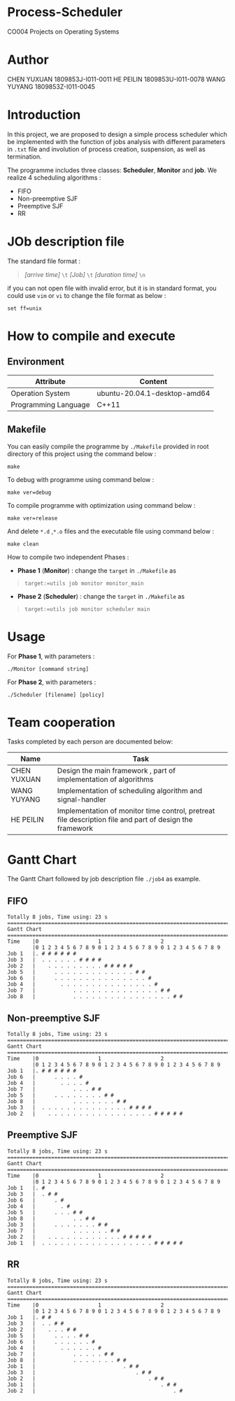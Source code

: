 # Process-Scheduler
CO004 Projects on Operating Systems
# Author
CHEN YUXUAN 1809853J-I011-0011 
HE PEILIN 1809853U-I011-0078
WANG YUYANG 1809853Z-I011-0045
# Introduction 
In this project, we are proposed to design a simple process scheduler which be implemented with the function of
jobs analysis with different parameters in `.txt` file and involution of process creation, suspension, as well as termination. 

The programme includes three classes: **Scheduler**, **Monitor** and **job**.
We realize 4 scheduling algorithms :
- FIFO
- Non-preemptive SJF
- Preemptive SJF
- RR 
# JOb description file
The standard file format :
>*[arrive time]* `\t` *[Job]* `\t` *[duration time]* `\n`

if you can not open file with invalid error, but it is in standard format, you could use `vim` or `vi` to change the file format as below : 
```code
set ff=unix
```

# How to compile and execute
## Environment
|Attribute|Content|
|-------------------------|-------------------------------|
|Operation System|ubuntu-20.04.1-desktop-amd64|
|Programming Language| C++11 |

## Makefile
You can easily compile the programme by `./Makefile` provided in root directory of this project using the command below :
```code
make 
```
To debug with programme using command below : 
```code
make ver=debug
```
To compile programme with optimization using command below :
```code
make ver=release
```
And delete `*.d` ,`*.o` files and the executable file using command below :
```code
make clean
```
How to compile two independent Phases :  
- **Phase 1** (**Monitor**) : change the `target` in `./Makefile` as 
>```text
> target:=utils job monitor monitor_main

- **Phase 2** (**Scheduler**) : change the `target` in `./Makefile` as 
>```text
> target:=utils job monitor scheduler main

# Usage
For **Phase 1**, with parameters :
```text
./Monitor [command string]
```
For **Phase 2**, with parameters :
```text
./Scheduler [filename] [policy] 
```
# Team cooperation
Tasks completed by each person are documented below:

|Name|Task|
|----|----------|
|CHEN YUXUAN|Design the main framework , part of implementation of algorithms|
|WANG YUYANG|Implementation of scheduling algorithm and signal-handler|
|HE PEILIN|Implementation of monitor time control, pretreat file description file and part of design the framework |
# Gantt Chart
The Gantt Chart followed by job description file `./job4` as example.  
## FIFO
``` text
Totally 8 jobs, Time using: 23 s
=======================================================================
Gantt Chart
=======================================================================
Time    |0                   1                   2
        |0 1 2 3 4 5 6 7 8 9 0 1 2 3 4 5 6 7 8 9 0 1 2 3 4 5 6 7 8 9
Job 1   |. # # # # # #
Job 3   |  . . . . . . # # # #
Job 2   |    . . . . . . . . . # # # # #
Job 5   |      . . . . . . . . . . . . . # #
Job 6   |      . . . . . . . . . . . . . . . #
Job 4   |        . . . . . . . . . . . . . . . #
Job 7   |            . . . . . . . . . . . . . . # #
Job 8   |            . . . . . . . . . . . . . . . . # #

```
## Non-preemptive SJF
``` text
Totally 8 jobs, Time using: 23 s
=======================================================================
Gantt Chart
=======================================================================
Time    |0                   1                   2
        |0 1 2 3 4 5 6 7 8 9 0 1 2 3 4 5 6 7 8 9 0 1 2 3 4 5 6 7 8 9
Job 1   |. # # # # # #
Job 6   |      . . . . #
Job 4   |        . . . . #
Job 7   |            . . . # #
Job 5   |      . . . . . . . . # #
Job 8   |            . . . . . . . # #
Job 3   |  . . . . . . . . . . . . . . # # # #
Job 2   |    . . . . . . . . . . . . . . . . . # # # # #

```
## Preemptive SJF
``` text
Totally 8 jobs, Time using: 23 s
=======================================================================
Gantt Chart
=======================================================================
Time    |0                   1                   2
        |0 1 2 3 4 5 6 7 8 9 0 1 2 3 4 5 6 7 8 9 0 1 2 3 4 5 6 7 8 9
Job 1   |. #
Job 3   |  . # #
Job 6   |      . #
Job 4   |        . #
Job 5   |      . . . # #
Job 8   |            . . # #
Job 3   |      . . . . . . . # #
Job 7   |            . . . . . . # #
Job 2   |    . . . . . . . . . . . . # # # # #
Job 1   |  . . . . . . . . . . . . . . . . . . # # # # #

```
## RR
``` text
Totally 8 jobs, Time using: 23 s
=======================================================================
Gantt Chart
=======================================================================
Time    |0                   1                   2
        |0 1 2 3 4 5 6 7 8 9 0 1 2 3 4 5 6 7 8 9 0 1 2 3 4 5 6 7 8 9
Job 1   |. # #
Job 3   |  . . # #
Job 2   |    . . . # #
Job 5   |      . . . . # #
Job 6   |      . . . . . . #
Job 4   |        . . . . . . #
Job 7   |            . . . . . # #
Job 8   |            . . . . . . . # #
Job 1   |                            . # #
Job 3   |                                . # #
Job 2   |                                    . # #
Job 1   |                                        . # #
Job 2   |                                            . #
```
